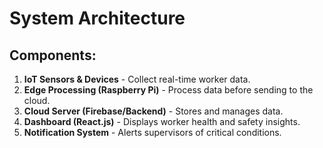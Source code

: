 # System Architecture

## Components:
1. **IoT Sensors & Devices** - Collect real-time worker data.
2. **Edge Processing (Raspberry Pi)** - Process data before sending to the cloud.
3. **Cloud Server (Firebase/Backend)** - Stores and manages data.
4. **Dashboard (React.js)** - Displays worker health and safety insights.
5. **Notification System** - Alerts supervisors of critical conditions.

